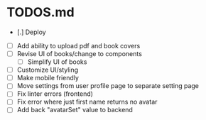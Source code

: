 # TODOS.md

- [.] Deploy
- [ ] Add ability to upload pdf and book covers
- [ ] Revise UI of books/change to components
  - [ ] Simplify UI of books
- [ ] Customize UI/styling
- [ ] Make mobile friendly
- [ ] Move settings from user profile page to separate setting page
- [ ] Fix linter errors (frontend)
- [ ] Fix error where just first name returns no avatar
- [ ] Add back "avatarSet" value to backend
